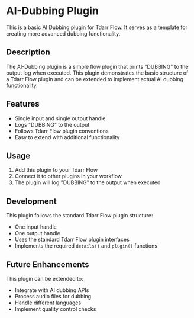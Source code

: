 # AI-Dubbing Plugin

This is a basic AI Dubbing plugin for Tdarr Flow. It serves as a template for creating more advanced dubbing functionality.

## Description

The AI-Dubbing plugin is a simple flow plugin that prints "DUBBING" to the output log when executed. This plugin demonstrates the basic structure of a Tdarr Flow plugin and can be extended to implement actual AI dubbing functionality.

## Features

- Single input and single output handle
- Logs "DUBBING" to the output
- Follows Tdarr Flow plugin conventions
- Easy to extend with additional functionality

## Usage

1. Add this plugin to your Tdarr Flow
2. Connect it to other plugins in your workflow
3. The plugin will log "DUBBING" to the output when executed

## Development

This plugin follows the standard Tdarr Flow plugin structure:
- One input handle
- One output handle
- Uses the standard Tdarr Flow plugin interfaces
- Implements the required `details()` and `plugin()` functions

## Future Enhancements

This plugin can be extended to:
- Integrate with AI dubbing APIs
- Process audio files for dubbing
- Handle different languages
- Implement quality control checks
